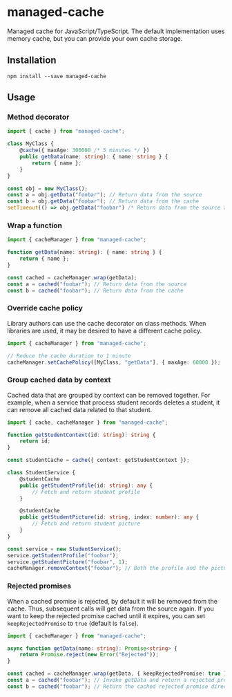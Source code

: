 # managed-cache
Managed cache for JavaScript/TypeScript.
The default implementation uses memory cache, but you can provide your own cache storage.

## Installation
`npm install --save managed-cache`

## Usage
### Method decorator
```typescript
import { cache } from "managed-cache";

class MyClass {
    @cache({ maxAge: 300000 /* 5 minutes */ })
    public getData(name: string): { name: string } {
        return { name };
    }
}

const obj = new MyClass();
const a = obj.getData("foobar"); // Return data from the source
const b = obj.getData("foobar"); // Return data from the cache
setTimeout(() => obj.getData("foobar") /* Return data from the source again since the cache has expired */, 300001);
```

### Wrap a function
```typescript
import { cacheManager } from "managed-cache";

function getData(name: string): { name: string } {
    return { name };
}

const cached = cacheManager.wrap(getData);
const a = cached("foobar"); // Return data from the source
const b = cached("foobar"); // Return data from the cache
```

### Override cache policy
Library authors can use the cache decorator on class methods. When libraries are used, it may be desired to have
a different cache policy.
```typescript
import { cacheManager } from "managed-cache";

// Reduce the cache duration to 1 minute
cacheManager.setCachePolicy([MyClass, "getData"], { maxAge: 60000 });
```

### Group cached data by context
Cached data that are grouped by context can be removed together. For example, when a service that process student
records deletes a student, it can remove all cached data related to that student.
```typescript
import { cache, cacheManager } from "managed-cache";

function getStudentContext(id: string): string {
    return id;
}

const studentCache = cache({ context: getStudentContext });

class StudentService {
    @studentCache
    public getStudentProfile(id: string): any {
        // Fetch and return student profile
    }

    @studentCache
    public getStudentPicture(id: string, index: number): any {
        // Fetch and return student picture
    }
}

const service = new StudentService();
service.getStudentProfile("foobar");
service.getStudentPicture("foobar", 1);
cacheManager.removeContext("foobar"); // Both the profile and the picture will be removed from the cache
```

### Rejected promises
When a cached promise is rejected, by default it will be removed from the cache. Thus, subsequent calls will get data
from the source again. If you want to keep the rejected promise cached until it expires,
you can set `keepRejectedPromise` to `true` (default is `false`).
```typescript
import { cacheManager } from "managed-cache";

async function getData(name: string): Promise<string> {
    return Promise.reject(new Error("Rejected"));
}

const cached = cacheManager.wrap(getData, { keepRejectedPromise: true });
const a = cached("foobar"); // Invoke getData and return a rejected promise
const b = cached("foobar"); // Return the cached rejected promise directly
```